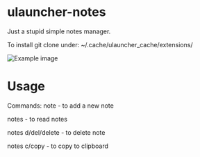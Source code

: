 # ulauncher-notes
Just a stupid simple notes manager.

To install git clone under: ~/.cache/ulauncher_cache/extensions/

![Example image](https://raw.githubusercontent.com/Quitten/ulauncher-notes/master/notes.gif)
# Usage
Commands:
note <content> - to add a new note

notes - to read notes

notes d/del/delete - to delete note

notes c/copy - to copy to clipboard

